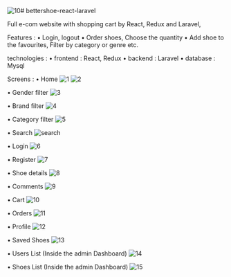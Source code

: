 ![10](https://github.com/RAZKIBADR3/bettershoe-react-laravel/assets/96654573/3feede57-d390-4c62-968f-d272664a3db6)# bettershoe-react-laravel

Full e-com website with shopping cart by React, Redux and Laravel,

Features : • Login, logout
           • Order shoes, Choose the quantity
           • Add shoe to the favourites, Filter by category or genre etc.

technologies : 
  • frontend : React, Redux
  • backend : Laravel
  • database : Mysql

Screens : 
• Home
![1](https://github.com/RAZKIBADR3/bettershoe-react-laravel/assets/96654573/7dc046c8-4be7-43d4-b41a-f4cb70b553e5)
![2](https://github.com/RAZKIBADR3/bettershoe-react-laravel/assets/96654573/80ec0547-00bc-40be-837c-c1f5e4fb631a)

• Gender filter
![3](https://github.com/RAZKIBADR3/bettershoe-react-laravel/assets/96654573/2e4c720c-ea55-40b6-8141-1e48561664b7)

• Brand filter
![4](https://github.com/RAZKIBADR3/bettershoe-react-laravel/assets/96654573/de42e02c-2bb7-40d0-b732-e914b3984dbe)

• Category filter
![5](https://github.com/RAZKIBADR3/bettershoe-react-laravel/assets/96654573/b6997278-5b70-45ea-8094-2c1fe80b3119)

• Search
![search](https://github.com/RAZKIBADR3/bettershoe-react-laravel/assets/96654573/0a35331c-d06c-42dd-96f4-131a65116805)

• Login
![6](https://github.com/RAZKIBADR3/bettershoe-react-laravel/assets/96654573/dec091c1-d904-46db-a363-477b1e1e0055)

• Register
![7](https://github.com/RAZKIBADR3/bettershoe-react-laravel/assets/96654573/c343940b-c253-4587-ad69-29b1cad766bb)

• Shoe details
![8](https://github.com/RAZKIBADR3/bettershoe-react-laravel/assets/96654573/06392eb1-0f32-45a3-8fcf-2c1618f57f66)

• Comments
![9](https://github.com/RAZKIBADR3/bettershoe-react-laravel/assets/96654573/f1f8f029-84d3-4963-879e-d38b204063b8)

• Cart
![10](https://github.com/RAZKIBADR3/bettershoe-react-laravel/assets/96654573/672f9dc5-ad86-4911-974c-6ae020d3603f)

• Orders
![11](https://github.com/RAZKIBADR3/bettershoe-react-laravel/assets/96654573/f45d73ee-105f-4865-92b7-b780a0c2c759)

• Profile
![12](https://github.com/RAZKIBADR3/bettershoe-react-laravel/assets/96654573/55ef7fbf-4b02-4b6a-b011-10147ada3492)

• Saved Shoes
![13](https://github.com/RAZKIBADR3/bettershoe-react-laravel/assets/96654573/a01435a2-ee24-48ad-996b-6598cdeb33bd)

• Users List (Inside the admin Dashboard)
![14](https://github.com/RAZKIBADR3/bettershoe-react-laravel/assets/96654573/31cc4e29-af00-47f4-b40c-b8b20c730114)

• Shoes List (Inside the admin Dashboard)
![15](https://github.com/RAZKIBADR3/bettershoe-react-laravel/assets/96654573/c64404a3-5665-4f1b-a90e-5d2e9490bcdb)
